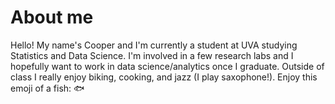 # About me 

Hello! My name's Cooper and I'm currently a student at UVA studying Statistics and Data Science. I'm involved in a few research labs and I hopefully want to work in data science/analytics once I graduate. Outside of class I really enjoy biking, cooking, and jazz (I play saxophone!). Enjoy this emoji of a fish: 🐟
